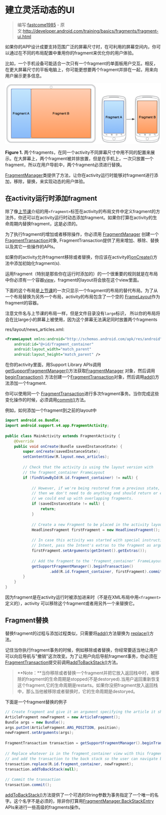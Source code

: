 # 建立灵活动态的UI

> 编写:[fastcome1985](https://github.com/fastcome1985) - 原文:<http://developer.android.com/training/basics/fragments/fragment-ui.html>

如果你的APP设计成要支持范围广泛的屏幕尺寸时，在可利用的屏幕空间内，你可以通过在不同的布局配置中重用你的fragment来优化你的用户体验。

比如，一个手机设备可能适合一次只有一个fragment的单面板用户交互。相反，在更大屏幕尺寸的平板电脑上，你可能更想要两个fragment并排在一起，用来向用户展示更多信息。

![fragments-screen-mock](fragments-screen-mock.png)

**Figure 1.** 两个fragments，在同一个activity不同屏幕尺寸中用不同的配置来展示。在大屏幕上，两个fragment被并排放置，但是在手机上，一次只放置一个fragment，所以在用户导航中，两个fragment必须进行替换。

[FragmentManager](http://developer.android.com/reference/android/support/v4/app/FragmentManager.html)类提供了方法，让你在activity运行时能够对fragment进行添加，移除，替换，来实现动态的用户体验。

## 在activity运行时添加fragment

除了像[上节课](creating.html)介绍的用`<fragment>`标签在activity的布局文件中定义fragment的方法外，你还可以在activity运行时动态添加fragment。如果你打算在activity的生命周期内替换fragment，这是必须的。

为了执行fragment的增加或者移除操作，你必须用 [FragmentManager](http://developer.android.com/reference/android/support/v4/app/FragmentManager.html) 创建一个[FragmentTransaction](http://developer.android.com/intl/zh-cn/reference/android/support/v4/app/FragmentTransaction.html)对象, FragmentTransaction提供了用来增加、移除、替换以及其它一些操作的APIs。

如果你的activity允许fragment移除或者替换，你应该在activity的<a href="http://developer.android.com/reference/android/app/Activity.html#onCreate(android.os.Bundle)">onCreate()</a>方法中添加初始化fragment(s).

运用fragment（特别是那些你在运行时添加的）的一个很重要的规则就是在布局中你必须有一个容器[view](http://developer.android.com/reference/android/view/View.html)，fragment的layout将会放在这个view里面。

下面的这个布局是[上节课](creating.html)的一次只显示一个fragment的布局的替代布局。为了从一个布局替换为另外一个布局，activity的布局包含了一个空的 [FrameLayout](http://developer.android.com/reference/android/widget/FrameLayout.html)作为fragment的容器。

注意文件名与上节课的布局一样，但是文件目录没有`large`标识， 所以你的布局将会在比large小的屏幕上被使用，因为这个屏幕无法满足同时放置两个fragments

res/layout/news_articles.xml:
```xml
<FrameLayout xmlns:android="http://schemas.android.com/apk/res/android"
    android:id="@+id/fragment_container"
    android:layout_width="match_parent"
    android:layout_height="match_parent" />
```

在你的activity里面，用Support Library APIs调用 [getSupportFragmentManager()](http://developer.android.com/intl/zh-cn/reference/android/support/v4/app/FragmentActivity.html#getSupportFragmentManager%28%29)方法获取[FragmentManager](http://developer.android.com/reference/android/support/v4/app/FragmentManager.html) 对象，然后调用 <a href="http://developer.android.com/reference/android/support/v4/app/FragmentManager.html#beginTransaction()">beginTransaction()</a> 方法创建一个[FragmentTransaction](http://developer.android.com/reference/android/support/v4/app/FragmentTransaction.html)对象，然后调用<a href="http://developer.android.com/reference/android/support/v4/app/FragmentTransaction.html#add(android.support.v4.app.Fragment,%20java.lang.String)">add()</a>方法添加一个fragment.

你可以使用同一个 [FragmentTransaction](http://developer.android.com/reference/android/support/v4/app/FragmentTransaction.html)进行多次fragment事务。当你完成这些变化操作的时候，必须调用<a href="http://developer.android.com/reference/android/support/v4/app/FragmentTransaction.html#commit()">commit()</a>方法。

例如，如何添加一个fragment到之前的layout中

```java
import android.os.Bundle;
import android.support.v4.app.FragmentActivity;

public class MainActivity extends FragmentActivity {
    @Override
    public void onCreate(Bundle savedInstanceState) {
        super.onCreate(savedInstanceState);
        setContentView(R.layout.news_articles);

        // Check that the activity is using the layout version with
        // the fragment_container FrameLayout
        if (findViewById(R.id.fragment_container) != null) {

            // However, if we're being restored from a previous state,
            // then we don't need to do anything and should return or else
            // we could end up with overlapping fragments.
            if (savedInstanceState != null) {
                return;
            }

            // Create a new Fragment to be placed in the activity layout
            HeadlinesFragment firstFragment = new HeadlinesFragment();

            // In case this activity was started with special instructions from an
            // Intent, pass the Intent's extras to the fragment as arguments
            firstFragment.setArguments(getIntent().getExtras());

            // Add the fragment to the 'fragment_container' FrameLayout
            getSupportFragmentManager().beginTransaction()
                    .add(R.id.fragment_container, firstFragment).commit();
        }
    }
}
```

因为fragment是在activity运行时被添加进来时（不是在XML布局中用`<fragment>`定义的），activity 可以移除这个fragment或者用另外一个来替换它。

## Fragment替换

替换fragment的过程与添加过程类似，只需要将<a href="http://developer.android.com/reference/android/support/v4/app/FragmentTransaction.html#add(android.support.v4.app.Fragment,%20java.lang.String)">add()</a>方法替换为 <a href="http://developer.android.com/reference/android/support/v4/app/FragmentTransaction.html#replace(int,%20android.support.v4.app.Fragment)">replace()</a>方法。

记住当你执行fragment事务的时候，例如移除或者替换，你经常要适当地让用户可以向后导航与"撤销"这次改变。为了让用户向后导航fragment事务，你必须在[FragmentTransaction](http://developer.android.com/reference/android/support/v4/app/FragmentTransaction.html)提交前调用<a href="http://developer.android.com/reference/android/support/v4/app/FragmentTransaction.html#addToBackStack(java.lang.String)">addToBackStack()</a>方法。

> **Note：**当你移除或者替换一个fragment并把它放入返回栈中时，被移除的fragment的生命周期是stopped(不是destoryed).当用户返回重新恢复这个fragment,它的生命周期是restarts。如果你没把fragment放入返回栈中，那么当他被移除或者替换时，它的生命周期是destoryed。

下面是一个fragment替换的例子

```java
// Create fragment and give it an argument specifying the article it should show
ArticleFragment newFragment = new ArticleFragment();
Bundle args = new Bundle();
args.putInt(ArticleFragment.ARG_POSITION, position);
newFragment.setArguments(args);

FragmentTransaction transaction = getSupportFragmentManager().beginTransaction();

// Replace whatever is in the fragment_container view with this fragment,
// and add the transaction to the back stack so the user can navigate back
transaction.replace(R.id.fragment_container, newFragment);
transaction.addToBackStack(null);

// Commit the transaction
transaction.commit();
```

<a href="http://developer.android.com/reference/android/support/v4/app/FragmentTransaction.html#addToBackStack(java.lang.String)">addToBackStack()</a>方法提供了一个可选的String参数为事务指定了一个唯一的名字。这个名字不是必须的，除非你打算用[FragmentManager.BackStackEntry](http://developer.android.com/reference/android/support/v4/app/FragmentManager.BackStackEntry.html) APIs来进行一些高级的fragments操作。
